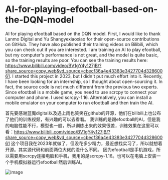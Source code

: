 # AI-for-playing-efootball-based-on-the-DQN-model
AI for playing efootball based on the DQN model.
First, I would like to thank Lanmo Digital and Yu Shangyexiaoxiao for their open-source contributions on GitHub. They have also published their training videos on Bilibili, which you can check out if you are interested. I am training an AI to play efootball, but my computer's performance is not great, and the model is quite basic, so the training results are poor. You can see the training results here: https://www.bilibili.com/video/BV1gY4y127jB/?share_source=copy_web&vd_source=cbecf36a4e43383e3427704d32860061. I started this project in 2023, but I didn't put much effort into it. Recently, I have been looking for an internship, so I thought about open-sourcing it. In fact, the source code is not much different from the previous two experts. Since efootball is a mobile game, you need to use scrcpy to connect your computer and phone. I used scrcpy-1.16. Alternatively, you can install a mobile emulator on your computer to run efootball and then train the AI.

首先要感谢蓝魔digital以及遇上雨也笑笑在github的开源，他们在bilibili上也公布了他们的训练视频，有兴趣的可以去看看。
我训练的是踢efootball的AI，但是我的电脑性能不行，模型也一般，所以训练出来的效果很差，训练效果在这里可以看：https://www.bilibili.com/video/BV1gY4y127jB/?share_source=copy_web&vd_source=cbecf36a4e43383e3427704d32860061
这个项目我在2023年就做了，但没花多少精力，最近想找实习了，所以就想着开源。其实源代码和前面两位大佬的没什么不同。
因为efootball是手机游戏，所以需要用scrcpy连接电脑和手机，我用的是scrcpy-1.16。也可以在电脑上安装一个手机模拟器运行efootball然后训练AI。

![image](https://github.com/user-attachments/assets/974d1cb1-8f6d-4606-af67-d21a10ce7c6b)

